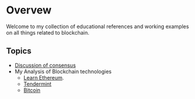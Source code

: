 # Overvew

Welcome to my collection of educational references and working examples on all things related to blockchain.

## Topics

* [Discussion of consensus](./docs/consensus.md)
* My Analysis of Blockchain technologies
    * [Learn Ethereum](https://github.com/paulwizviz/learn-ethereum).
    * [Tendermint](https://github.com/paulwizviz/learn-tendermint)
    * [Bitcoin](https://github.com/paulwizviz/learn-bitcoin) 